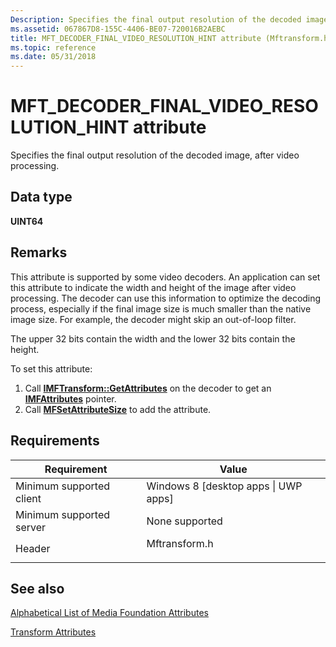 ```yaml
---
Description: Specifies the final output resolution of the decoded image, after video processing.
ms.assetid: 067867D8-155C-4406-BE07-720016B2AEBC
title: MFT_DECODER_FINAL_VIDEO_RESOLUTION_HINT attribute (Mftransform.h)
ms.topic: reference
ms.date: 05/31/2018
---
```


# MFT\_DECODER\_FINAL\_VIDEO\_RESOLUTION\_HINT attribute

Specifies the final output resolution of the decoded image, after video processing.

## Data type

**UINT64**

## Remarks

This attribute is supported by some video decoders. An application can set this attribute to indicate the width and height of the image after video processing. The decoder can use this information to optimize the decoding process, especially if the final image size is much smaller than the native image size. For example, the decoder might skip an out-of-loop filter.

The upper 32 bits contain the width and the lower 32 bits contain the height.

To set this attribute:

1.  Call [**IMFTransform::GetAttributes**](/windows/desktop/api/mftransform/nf-mftransform-imftransform-getattributes) on the decoder to get an [**IMFAttributes**](/windows/desktop/api/mfobjects/nn-mfobjects-imfattributes) pointer.
2.  Call [**MFSetAttributeSize**](/windows/desktop/api/mfapi/nf-mfapi-mfsetattributesize) to add the attribute.

## Requirements



| Requirement | Value |
|-------------------------------------|------------------------------------------------------------------------------------------|
| Minimum supported client<br/> | Windows 8 \[desktop apps \| UWP apps\]<br/>                                        |
| Minimum supported server<br/> | None supported<br/>                                                                |
| Header<br/>                   | <dl> <dt>Mftransform.h</dt> </dl> |



## See also

<dl> <dt>

[Alphabetical List of Media Foundation Attributes](alphabetical-list-of-media-foundation-attributes.md)
</dt> <dt>

[Transform Attributes](transform-attributes.md)
</dt> </dl>

 

 




